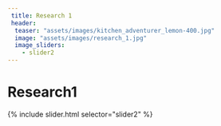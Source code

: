 ```yaml
---
 title: Research 1
 header:
  teaser: "assets/images/kitchen_adventurer_lemon-400.jpg"
  image: "assets/images/research_1.jpg"
  image_sliders:
    - slider2
---
```

# Research1

{% include slider.html selector="slider2" %}
